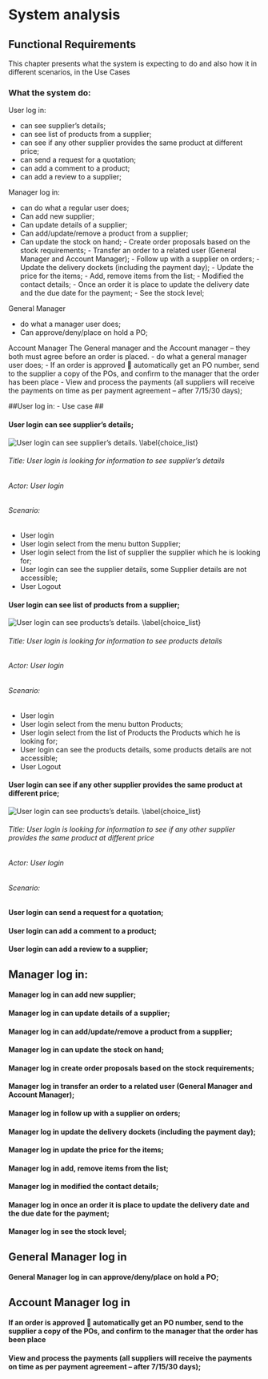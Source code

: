 #   System analysis #

## Functional Requirements ##

This chapter presents what the system is expecting to do and also how it in different scenarios, in the Use Cases
   
### What the system do:  ###
   
User log in:
   -	can see supplier’s details;
   -	can see list of products from a supplier;
   -	can see if any other supplier provides the same product at different price;
   -	can send a request for a quotation; 
   -	can add a comment to a product; 
   -	can add a review to a supplier;
   
Manager log in: 
   -	can do what a regular user does;
   -	Can add new supplier;
   -	Can update details of a supplier;
   -	Can add/update/remove a product from a supplier;
   -	Can update the stock on hand;
    -	Create order proposals based on the stock requirements;
    -	Transfer an order to a related user (General Manager and Account Manager);
    -	Follow up with a supplier on orders;
    -	Update the delivery dockets (including the payment day);
    -	Update the price for the items; 
    -	Add, remove items from the list; 
    -	Modified the contact details; 
    -	Once an order it is place to update the delivery date and the due date for the payment;
    -	See the stock level;  


General Manager

   -	do what a manager user does;
   -	Can approve/deny/place on hold a PO;
     
Account Manager
		The General manager and the Account manager – they both must agree before an order is placed.
    -	do what a general manager user does;
    -	If an order is approved  automatically get an PO number, send to the supplier a copy of the POs, and confirm to the manager that the order has been place 
    -	View and process the payments (all suppliers will receive the payments on time as per payment agreement – after 7/15/30 days);


##User log in: - Use case   ##
  #### User login can see supplier’s details;
  
  ![User login can see supplier’s details. \label{choice_list}](./04_figures/fig_04_01.png)
  
  ######    Title: User login is looking for information to see supplier’s details
  ######    Actor: User login
  ######    Scenario: 
  
  *    User login
  *    User login select from the menu button Supplier;
  *    User login select from the list of supplier the supplier which he is looking for; 
  *    User login  can see the supplier details, some Supplier details are not accessible;
  *    User Logout
  
  
  #### User login can see list of products from a supplier;
  
   
  ![User login can see products’s details. \label{choice_list}](./04_figures/fig_04_02.png)
  
  ######    Title: User login is looking for information to see products details
  ######    Actor: User login
  ######    Scenario: 
   *    User login
   *    User login select from the menu button Products;
   *    User login select from the list of Products the Products which he is looking for; 
   *    User login  can see the products details, some products details are not accessible;
   *    User Logout
    

  
  
  #### User login can see if any other supplier provides the same product at different price;
  
     
  ![User login can see products’s details. \label{choice_list}](./04_figures/fig_04_04.png)
  
  ######    Title: User login is looking for information to see if any other supplier provides the same product at different price
  ######    Actor: User login
  ######    Scenario: 
  
  
  
  
  #### User login can send a request for a quotation;
  
  
   
  #### User login can add a comment to a product;
   
  #### User login can add a review to a supplier;
   
## Manager log in: 
   #### Manager log in can add new supplier;
   #### Manager log in can update details of a supplier;
   #### Manager log in can add/update/remove a product from a supplier;
   #### Manager log in can update the stock on hand;
   #### Manager log in create order proposals based on the stock requirements;
   #### Manager log in transfer an order to a related user (General Manager and Account Manager);
   #### Manager log in follow up with a supplier on orders;
   #### Manager log in update the delivery dockets (including the payment day);
   #### Manager log in update the price for the items; 
   #### Manager log in add, remove items from the list; 
   #### Manager log in modified the contact details; 
   #### Manager log in once an order it is place to update the delivery date and the due date for the payment;
   #### Manager log in see the stock level;  


## General Manager log in 

#### General Manager log in can approve/deny/place on hold a PO;
     
## Account Manager log in

####	If an order is approved  automatically get an PO number, send to the supplier a copy of the POs, and confirm to the manager that the order has been place 
####	View and process the payments (all suppliers will receive the payments on time as per payment agreement – after 7/15/30 days);

